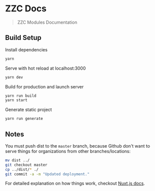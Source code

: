 # ZZC Docs

> ZZC Modules Documentation

## Build Setup

Install dependencies
```bash
yarn
```

Serve with hot reload at localhost:3000
```bash
yarn dev
```

Build for production and launch server
```bash
yarn run build
yarn start
```

Generate static project
```bash
yarn run generate
```

## Notes

You must push dist to the `master` branch, because Github don't want to serve things for organizations from other branches/locations:

```bash
mv dist ../
git checkout master
cp ../dist/* ./
git commit -a -m "Updated deployment."
```

For detailed explanation on how things work, checkout [Nuxt.js docs](https://nuxtjs.org).
